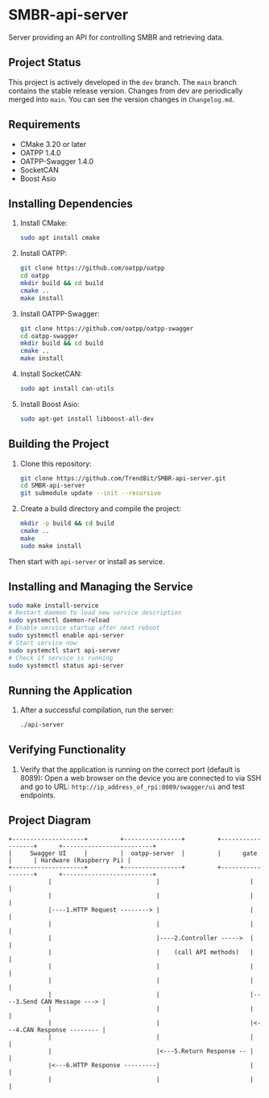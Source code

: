 # SMBR-api-server
Server providing an API for controlling SMBR and retrieving data.


## Project Status
This project is actively developed in the `dev` branch. The `main` branch contains the stable release version. Changes from dev are periodically merged into `main`. You can see the version changes in `Changelog.md`.


## Requirements
- CMake 3.20 or later
- OATPP 1.4.0
- OATPP-Swagger 1.4.0
- SocketCAN
- Boost Asio

## Installing Dependencies
1. Install CMake:
    ```sh
    sudo apt install cmake
    ```
2. Install OATPP:
    ```sh
    git clone https://github.com/oatpp/oatpp
    cd oatpp
    mkdir build && cd build
    cmake ..
    make install
    ```
3. Install OATPP-Swagger:
    ```sh
    git clone https://github.com/oatpp/oatpp-swagger
    cd oatpp-swagger
    mkdir build && cd build
    cmake ..
    make install
    ```
4. Install SocketCAN:
    ```sh
    sudo apt install can-utils
    ```
5. Install Boost Asio:
    ```sh
    sudo apt-get install libboost-all-dev
    ```

## Building the Project
1. Clone this repository:
    ```sh
    git clone https://github.com/TrendBit/SMBR-api-server.git
    cd SMBR-api-server
    git submodule update --init --recursive
    ```
2. Create a build directory and compile the project:
    ```sh
    mkdir -p build && cd build
    cmake ..
    make
    sudo make install
    ```
Then start with `api-server` or install as service.

## Installing and Managing the Service
```bash  
sudo make install-service  
# Restart daemon to load new service description  
sudo systemctl daemon-reload  
# Enable service startup after next reboot  
sudo systemctl enable api-server   
# Start service now  
sudo systemctl start api-server   
# Check if service is running  
sudo systemctl status api-server   
```  

## Running the Application
1. After a successful compilation, run the server:
    ```sh
    ./api-server
    ```

## Verifying Functionality
1. Verify that the application is running on the correct port (default is 8089):
    Open a web browser on the device you are connected to via SSH and go to URL: `http://ip_address_of_rpi:8089/swagger/ui` and test endpoints.



## Project Diagram
```
+--------------------+         +----------------+         +------------------+      +-------------------------+
|     Swagger UI     |         |  oatpp-server  |         |      gate        |      | Hardware (Raspberry Pi) |
+--------------------+         +----------------+         +------------------+      +-------------------------+
           |                             |                         |                            |
           |                             |                         |                            |
           |----1.HTTP Request --------> |                         |                            |
           |                             |                         |                            |
           |                             |----2.Controller ----->  |                            |
           |                             |    (call API methods)   |                            |
           |                             |                         |                            |
           |                             |                         |                            |
           |                             |                         |----3.Send CAN Message ---> |
           |                             |                         |                            |
           |                             |                         |<---4.CAN Response -------- |
           |                             |                         |                            |
           |                             |<---5.Return Response -- |                            |
           |<---6.HTTP Response ---------|                         |                            |
           |                             |                         |                            |
```


